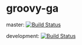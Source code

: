 # groovy-ga
master: [![Build Status](https://travis-ci.org/cjempey/groovy-ga.svg?branch=master)](https://travis-ci.org/cjempey/groovy-ga)

development: [![Build Status](https://travis-ci.org/cjempey/groovy-ga.svg?branch=development)](https://travis-ci.org/cjempey/groovy-ga)
